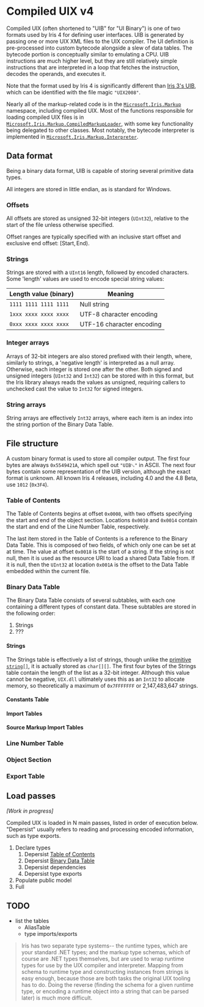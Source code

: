 # Compiled UIX v4
Compiled UIX (often shortened to "UIB" for "UI Binary") is one of two formats used by Iris 4 for defining user interfaces. UIB is generated by passing one or more UIX XML files to the UIX compiler. The UI definition is pre-processed into custom bytecode alongside a slew of data tables. The bytecode portion is conceptually similar to emulating a CPU. UIB instructions are much higher level, but they are still relatively simple instructions that are interpreted in a loop that fetches the instruction, decodes the operands, and executes it.

Note that the format used by Iris 4 is significantly different than [Iris 3's UIB](./compiled-uix-3.md), which can be identified with the file magic `"UIX2008"`.

Nearly all of the markup-related code is in the [`Microsoft.Iris.Markup`](https://github.com/ZuneDev/MicrosoftIris/blob/master/UIX/Microsoft/Iris/Markup/) namespace, including compiled UIX. Most of the functions responsible for loading compiled UIX files is in [`Microsoft.Iris.Markup.CompiledMarkupLoader`](https://github.com/ZuneDev/MicrosoftIris/blob/master/UIX/Microsoft/Iris/Markup/CompiledMarkupLoader.cs), with some key functionality being delegated to other classes. Most notably, the bytecode interpreter is implemented in [`Microsoft.Iris.Markup.Interpreter`](https://github.com/ZuneDev/MicrosoftIris/blob/master/UIX/Microsoft/Iris/Markup/Interpreter.cs).

## Data format
Being a binary data format, UIB is capable of storing several primitive data types.

All integers are stored in little endian, as is standard for Windows.

### Offsets
All offsets are stored as unsigned 32-bit integers (`UInt32`), relative to the start of the file unless otherwise specified.

Offset ranges are typically specified with an inclusive start offset and exclusive end offset: $[\mathrm{Start}, \mathrm{End})$.

### Strings
Strings are stored with a `UInt16` length, followed by encoded characters. Some 'length' values are used to encode special string values:

Length value (binary) | Meaning
--------------------- | --------
`1111 1111 1111 1111` | Null string
`1xxx xxxx xxxx xxxx` | UTF-8 character encoding
`0xxx xxxx xxxx xxxx` | UTF-16 character encoding

### Integer arrays
Arrays of 32-bit integers are also stored prefixed with their length, where, similarly to strings, a 'negative length' is interpreted as a null array. Otherwise, each integer is stored one after the other. Both signed and unsigned integers (`UInt32` and `Int32`) can be stored with in this format, but the Iris library always reads the values as unsigned, requiring callers to unchecked cast the value to `Int32` for signed integers.

### String arrays
String arrays are effectively `Int32` arrays, where each item is an index into the string portion of the Binary Data Table.

## File structure
A custom binary format is used to store all compiler output. The first four bytes are always `0x5549421A`, which spell out `"UIB␚"` in ASCII. The next four bytes contain some representation of the UIB version, although the exact format is unknown. All known Iris 4 releases, including 4.0 and the 4.8 Beta, use `1012` (`0x3F4`).

### Table of Contents
The Table of Contents begins at offset `0x0008`, with two offsets specifying the start and end of the object section. Locations `0x0010` and `0x0014` contain the start and end of the Line Number Table, respectively.

The last item stored in the Table of Contents is a reference to the Binary Data Table. This is composed of two fields, of which only one can be set at at time. The value at offset `0x0018` is the start of a string. If the string is not null, then it is used as the resource URI to load a shared Data Table from. If it is null, then the `UInt32` at location `0x001A` is the offset to the Data Table embedded within the current file.

### Binary Data Table
The Binary Data Table consists of several subtables, with each one containing a different types of constant data. These subtables are stored in the following order:
1. Strings
1. ???

#### Strings
The Strings table is effectively a list of strings, though unlike the [primitive `string[]`](./compiled-uix.md#string-arrays), it is actually stored as `char[][]`. The first four bytes of the Strings table contain the length of the list as a 32-bit integer. Although this value cannot be negative, `UIX.dll` ultimately uses this as an `Int32` to allocate memory, so theoretically a maximum of `0x7FFFFFFF` or 2,147,483,647 strings.

#### Constants Table

#### Import Tables

#### Source Markup Import Tables

### Line Number Table

### Object Section

### Export Table

## Load passes
*[Work in progress]*

Compiled UIX is loaded in N main passes, listed in order of execution below. "Depersist" usually refers to reading and processing encoded information, such as type exports.
1. Declare types
    1. Depersist [Table of Contents](./compiled-uix.md#table-of-contents)
    1. Depersist [Binary Data Table](./compiled-uix.md#binary-data-table)
    1. Depersist dependencies
    1. Depersist type exports
1. Populate public model
1. Full

## TODO
- list the tables
    - AliasTable
    - type imports/exports
> Iris has two separate type systems-- the runtime types, which are your standard .NET types; and the markup type schemas, which of course are .NET types themselves, but are used to wrap runtime types for use by the UIX compiler and interpreter. Mapping from schema to runtime type and constructing instances from strings is easy enough, because those are both tasks the original UIX tooling has to do. Doing the reverse (finding the schema for a given runtime type, or encoding a runtime object into a string that can be parsed later) is much more difficult.